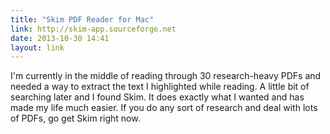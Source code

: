 ```yaml
---
title: "Skim PDF Reader for Mac"
link: http://skim-app.sourceforge.net
date: 2013-10-30 14:41
layout: link
---
```

I'm currently in the middle of reading through 30 research-heavy PDFs and needed a way to extract the text I highlighted while reading. A little bit of searching later and I found Skim. It does exactly what I wanted and has made my life much easier. If you do any sort of research and deal with lots of PDFs, go get Skim right now.